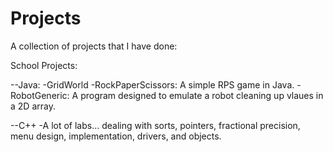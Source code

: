 # Projects
A collection of projects that I have done:


School Projects:

--Java:
 -GridWorld
 -RockPaperScissors: A simple RPS game in Java.
 -RobotGeneric: A program designed to emulate a robot cleaning up vlaues in a 2D array.
 
--C++
 -A lot of labs... dealing with sorts, pointers, fractional precision, menu design, implementation, drivers, and objects.
